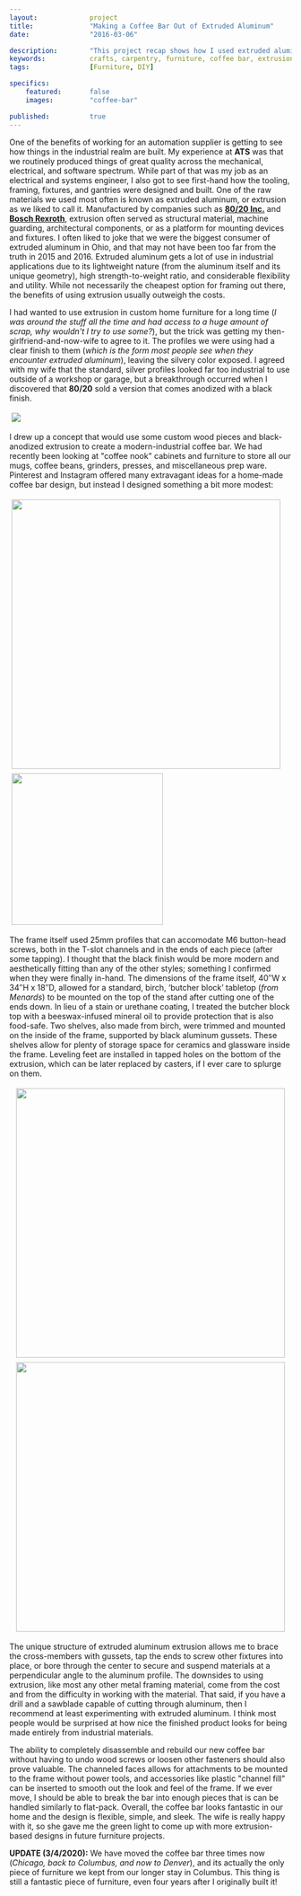```yaml
---
layout:             project
title:              "Making a Coffee Bar Out of Extruded Aluminum"
date:               "2016-03-06"

description:        "This project recap shows how I used extruded aluminum profiles to make a custom coffee bar."
keywords:           crafts, carpentry, furniture, coffee bar, extrusion
tags:               [Furniture, DIY]

specifics:
    featured:       false
    images:         "coffee-bar"

published:          true
---
```


One of the benefits of working for an automation supplier is getting to see how things in the industrial realm are built. My experience at **ATS** was that we routinely produced things of great quality across the mechanical, electrical, and software spectrum. While part of that was my job as an electrical and systems engineer, I also got to see first-hand how the tooling, framing, fixtures, and gantries were designed and built. One of the raw materials we used most often is known as extruded aluminum, or extrusion as we liked to call it. Manufactured by companies such as **[80/20 Inc.](https://8020.net/)** and **[Bosch Rexroth](https://www.boschrexroth.com/en/us/products/product-groups/assembly-technology/topics/aluminum-structural-framing/index)**, extrusion often served as structural material, machine guarding, architectural components, or as a platform for mounting devices and fixtures. I often liked to joke that we were the biggest consumer of extruded aluminum in Ohio, and that may not have been too far from the truth in 2015 and 2016. Extruded aluminum gets a lot of use in industrial applications due to its lightweight nature (from the aluminum itself and its unique geometry), high strength-to-weight ratio, and considerable flexibility and utility. While not necessarily the cheapest option for framing out there, the benefits of using extrusion usually outweigh the costs.

I had wanted to use extrusion in custom home furniture for a long time (_I was around the stuff all the time and had access to a huge amount of scrap, why wouldn't I try to use some?_), but the trick was getting my then-girlfriend-and-now-wife to agree to it. The profiles we were using had a clear finish to them (_which is the form most people see when they encounter extruded aluminum_), leaving the silvery color exposed. I agreed with my wife that the standard, silver profiles looked far too industrial to use outside of a workshop or garage, but a breakthrough occurred when I discovered that **80/20** sold a version that comes anodized with a black finish.

<div class="project-image">
    <a href="{{ site.url }}/{{ site.assets.projects }}/{{ page.specifics.images }}/01_black_anodized.jpg">
        <img src="{{ site.url }}/{{ site.assets.projects }}/{{ page.specifics.images }}/01_black_anodized.jpg" style="margin:4px 4px 4px 4px">
    </a>
</div>

I drew up a concept that would use some custom wood pieces and black-anodized extrusion to create a modern-industrial coffee bar. We had recently been looking at "coffee nook" cabinets and furniture to store all our mugs, coffee beans, grinders, presses, and miscellaneous prep ware. Pinterest and Instagram offered many extravagant ideas for a home-made coffee bar design, but instead I designed something a bit more modest:

<div class="project-image">
    <a href="{{ site.url }}/{{ site.assets.projects }}/{{ page.specifics.images }}/02_coffee_bar.jpg">
        <img src="{{ site.url }}/{{ site.assets.projects }}/{{ page.specifics.images }}/02_coffee_bar.jpg" width="480" style="margin:4px 4px 4px 4px">
    </a>
    <a href="{{ site.url }}/{{ site.assets.projects }}/{{ page.specifics.images }}/03_underside.jpg">
        <img src="{{ site.url }}/{{ site.assets.projects }}/{{ page.specifics.images }}/03_underside.jpg" width="270" style="margin:4px 4px 4px 4px">
    </a>
</div>

The frame itself used 25mm profiles that can accomodate M6 button-head screws, both in the T-slot channels and in the ends of each piece (after some tapping). I thought that the black finish would be more modern and aesthetically fitting than any of the other styles; something I confirmed when they were finally in-hand. The dimensions of the frame itself, 40″W x 34″H x 18″D, allowed for a standard, birch, ‘butcher block’ tabletop (_from Menards_) to be mounted on the top of the stand after cutting one of the ends down. In lieu of a stain or urethane coating, I treated the butcher block top with a beeswax-infused mineral oil to provide protection that is also food-safe. Two shelves, also made from birch, were trimmed and mounted on the inside of the frame, supported by black aluminum gussets. These shelves allow for plenty of storage space for ceramics and glassware inside the frame. Leveling feet are installed in tapped holes on the bottom of the extrusion, which can be later replaced by casters, if I ever care to splurge on them.

<div class="project-image" style="text-align:center">
    <a href="{{ site.url }}/{{ site.assets.projects }}/{{ page.specifics.images }}/04_work_in_progress.jpg">
        <img src="{{ site.url }}/{{ site.assets.projects }}/{{ page.specifics.images }}/04_work_in_progress.jpg" width="480" style="margin:4px 4px 4px 4px">
    </a>
</div>
<div class="project-image" style="text-align:center">
    <a href="{{ site.url }}/{{ site.assets.projects }}/{{ page.specifics.images }}/05_final_tapping.jpg">
        <img src="{{ site.url }}/{{ site.assets.projects }}/{{ page.specifics.images }}/05_final_tapping.jpg" width="480" style="margin:4px 4px 4px 4px" >
    </a>
</div>

The unique structure of extruded aluminum extrusion allows me to brace the cross-members with gussets, tap the ends to screw other fixtures into place, or bore through the center to secure and suspend materials at a perpendicular angle to the aluminum profile. The downsides to using extrusion, like most any other metal framing material, come from the cost and from the difficulty in working with the material. That said, if you have a drill and a sawblade capable of cutting through aluminum, then I recommend at least experimenting with extruded aluminum. I think most people would be surprised at how nice the finished product looks for being made entirely from industrial materials.

The ability to completely disassemble and rebuild our new coffee bar without having to undo wood screws or loosen other fasteners should also prove valuable. The channeled faces allows for attachments to be mounted to the frame without power tools, and accessories like plastic "channel fill" can be inserted to smooth out the look and feel of the frame. If we ever move, I should be able to break the bar into enough pieces that is can be handled similarly to flat-pack. Overall, the coffee bar looks fantastic in our home and the design is flexible, simple, and sleek. The wife is really happy with it, so she gave me the green light to come up with more extrusion-based designs in future furniture projects.

**UPDATE (3/4/2020):** We have moved the coffee bar three times now (_Chicago, back to Columbus, and now to Denver_), and its actually the only piece of furniture we kept from our longer stay in Columbus. This thing is still a fantastic piece of furniture, even four years after I originally built it!
